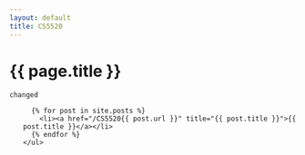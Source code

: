 ```yaml
---
layout: default
title: CS5520
---
```

# {{ page.title }}
	changed
<ul class="posts">

	  {% for post in site.posts %}
	    <li><a href="/CS5520{{ post.url }}" title="{{ post.title }}">{{ post.title }}</a></li>
	  {% endfor %}
	</ul>
